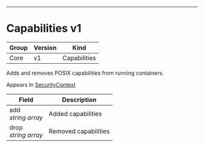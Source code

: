 

-----------
# Capabilities v1



Group        | Version     | Kind
------------ | ---------- | -----------
Core | v1 | Capabilities







Adds and removes POSIX capabilities from running containers.

<aside class="notice">
Appears In <a href="#securitycontext-v1">SecurityContext</a> </aside>

Field        | Description
------------ | -----------
add <br /> *string array*  | Added capabilities
drop <br /> *string array*  | Removed capabilities






